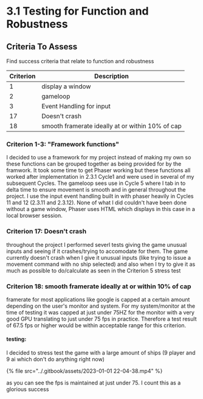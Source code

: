 # 3.1 Testing for Function and Robustness

## Criteria To Assess

Find success criteria that relate to function and robustness

| Criterion | Description                                      |
| --------- | ------------------------------------------------ |
| 1         | display a window                                 |
| 2         | gameloop                                         |
| 3         | Event Handling for input                         |
| 17        | Doesn't crash                                    |
| 18        | smooth framerate ideally at or within 10% of cap |

### Criterion 1-3: "Framework functions"

I decided to use a framework for my project instead of making my own so these functions can be grouped together as being provided for by the framwork. It took some time to get Phaser working but these functions all worked after implementation in 2.3.1 Cycle1 and were used in several of my subsequent Cycles. The gameloop sees use in Cycle 5 where I tab in to delta time to ensure movement is smooth and in general throughout the project. I use the input event handling built in with phaser heavily in Cycles 11 and 12 (2.3.11 and 2.3.12). None of what I did couldn't have been done without a game window, Phaser uses HTML which displays in this case in a local browser session.

### Criterion 17: Doesn't crash

throughout the project I performed severl tests giving the game unusual inputs and seeing if it crashes/trying to accomodate for them. The game currently doesn't crash when I give it unusual inputs (like trying to issue a movement command with no ship selected) and also when I try to give it as much as possible to do/calculate as seen in the Criterion 5 stress test

### &#x20;Criterion 18: smooth framerate ideally at or within 10% of cap

framerate for most applications like google is capped at a certain amount depending on the user's monitor and system. For my system/monitor at the time of testing it was capped at just under 75HZ for the monitor with a very good GPU translating to just under 75 fps in practice. Therefore a test result of 67.5 fps or higher would be within acceptable range for this criterion.

#### testing:

I decided to stress test the game with a large amount of ships (9 player and 9 ai which don't do anything right now)

{% file src="../.gitbook/assets/2023-01-01 22-04-38.mp4" %}

as you can see the fps is maintained at just under 75. I count this as a glorious success
